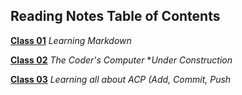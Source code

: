 ## Reading Notes Table of Contents

[**Class 01**](https://github.com/TJSOmega/reading-notes/blob/master/Class01.md) *Learning Markdown*

[**Class 02**](https://github.com/TJSOmega/reading-notes/blob/master/Class02.md) *The Coder's Computer* **Under Construction*

[**Class 03**](https://github.com/TJSOmega/reading-notes/blob/master/Class03.md) *Learning all about ACP (Add, Commit, Push*
